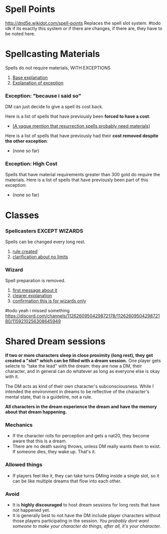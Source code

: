# Spell Points

http://dnd5e.wikidot.com/spell-points Replaces the spell slot system.
#todo idk if its exactly this system or if there are changes, if there are, they have to be noted here.

# Spellcasting Materials

Spells do not require materials, WITH EXCEPTIONS
1. [Base explanation](https://discord.com/channels/1126260950429872178/1126260950429872180/1128414517076959262)
2. [Explanation of exception](https://discord.com/channels/1126260950429872178/1126260950429872180/1128416254953263124)

### Exception: "because i said so"

DM can just decide to give a spell its cost back.

Here is a list of spells that have previously been **forced to have a cost**:

- [(A vague mention that resurrection spells probably need materials)](https://discord.com/channels/1126260950429872178/1126260950429872180/1128415626088681593)

Here is a list of spells that have previously had their **cost removed despite the other exception**:

- (none so far)

### Exception: High Cost

Spells that have material requirements greater than 300 gold do require the materials.
Here is a list of spells that have previously been part of this exception:
- (none so far)

# Classes

### Spellcasters EXCEPT WIZARDS

Spells can be changed every long rest.
1. [rule created](https://discord.com/channels/1126260950429872178/1126260950429872180/1128411266415857816)
2. [clarification about no limits](https://discord.com/channels/1126260950429872178/1126260950429872180/1128423205812572200)

### Wizard

Spell preparation is removed. 
1. [first message about it](https://discord.com/channels/1126260950429872178/1126260950429872180/1128411342471176223)
2. [clearer explanation](https://discord.com/channels/1126260950429872178/1126260950429872180/1128412070140977212)
3. [confirmation this is for wizards only](https://discord.com/channels/1126260950429872178/1126260950429872180/1128420772554211468)

#todo yeah i missed something https://discord.com/channels/1126260950429872178/1126260950429872180/1159210256308645949

# Shared Dream sessions

**If two or more characters sleep in close proximity (long rest), they get created a "slot" which can be filled with a dream session.**
One player gets selecte to "take the lead" with the dream: they are now a DM, their character, and in general can do whatever as long as everyone else is okay with it.

The DM acts as kind of their own character's subconsciousness. While I intended the environment in dreams to be reflective of the character's mental state, that is a guideline, not a rule.

**All characters in the dream experience the dream and have the memory about that dream happening.**

### Mechanics

- If the character rolls for perception and gets a nat20, they become aware that this is a dream.
- There are no death saving throws, unless DM really wants them to exist. If someone dies, they wake up. That's it.

### Allowed things

- If players feel like it, they can take turns DMing inside a single slot, so it can be like multiple dreams that flow into each other.

### Avoid

- It is **highly discouraged** to host dream sessions for long rests that have not happened yet.
- It is generally best to not have the DM include player characters without those players participating in the session.
  *You probably dont want someone to make your character do things, after all, it's your character.*